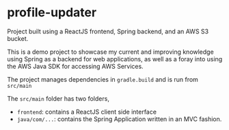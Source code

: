 # profile-updater
Project built using a ReactJS frontend, Spring backend, and an AWS S3 bucket.

This is a demo project to showcase my current and improving knowledge using Spring as a backend for web applications, as well as a foray into using the AWS Java SDK for accessing AWS Services.

The project manages dependencies in `gradle.build` and is run from `src/main`

The `src/main` folder has two folders, 
- `frontend`: contains a ReactJS client side interface
- `java/com/...`: contains the Spring Application written in an MVC fashion.
